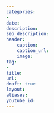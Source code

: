 ```yaml
---
categories:
-
date:
description:
seo_description:
header:
    caption:
    caption_url:
    image:
tag:
-
title:
url:
draft: true
layout:
aliases:
youtube_id:
---
```

